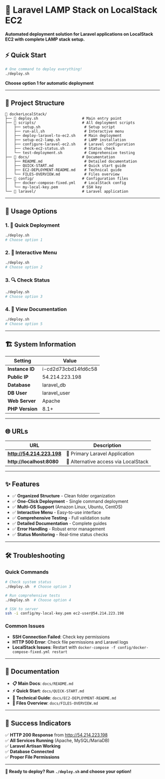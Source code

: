 # 🚀 Laravel LAMP Stack on LocalStack EC2

**Automated deployment solution for Laravel applications on LocalStack EC2 with complete LAMP stack setup.**

## ⚡ Quick Start

```bash
# One command to deploy everything!
./deploy.sh
```

**Choose option 1 for automatic deployment**

---

## 📁 Project Structure

```
📁 dockerLocalStack/
├── 🚀 deploy.sh                    # Main entry point
├── 📁 scripts/                     # All deployment scripts
│   ├── setup.sh                    # Setup script
│   ├── run-all.sh                  # Interactive menu
│   ├── deploy-laravel-to-ec2.sh    # Main deployment
│   ├── setup-ec2-lamp.sh           # LAMP installation
│   ├── configure-laravel-ec2.sh    # Laravel configuration
│   ├── check-ec2-status.sh         # Status check
│   └── test-deployment.sh          # Comprehensive testing
├── 📁 docs/                        # Documentation
│   ├── README.md                   # Detailed documentation
│   ├── QUICK-START.md              # Quick start guide
│   ├── EC2-DEPLOYMENT-README.md    # Technical guide
│   └── FILES-OVERVIEW.md           # Files overview
├── 📁 config/                      # Configuration files
│   ├── docker-compose-fixed.yml    # LocalStack config
│   └── my-local-key.pem           # SSH key
└── 📁 laravel/                     # Laravel application
```

---

## 🎯 Usage Options

### 1. 🚀 Quick Deployment
```bash
./deploy.sh
# Choose option 1
```

### 2. 🔧 Interactive Menu
```bash
./deploy.sh
# Choose option 2
```

### 3. 🔍 Check Status
```bash
./deploy.sh
# Choose option 3
```

### 4. 📖 View Documentation
```bash
./deploy.sh
# Choose option 5
```

---

## 🏗️ System Information

| Setting | Value |
|---------|-------|
| **Instance ID** | i-cd2d73cbd14fd6c58 |
| **Public IP** | 54.214.223.198 |
| **Database** | laravel_db |
| **DB User** | laravel_user |
| **Web Server** | Apache |
| **PHP Version** | 8.1+ |

---

## 🌐 URLs

| URL | Description |
|-----|-------------|
| **http://54.214.223.198** | 🎯 Primary Laravel Application |
| **http://localhost:8080** | 🔄 Alternative access via LocalStack |

---

## ✨ Features

- ✅ **Organized Structure** - Clean folder organization
- ✅ **One-Click Deployment** - Single command deployment
- ✅ **Multi-OS Support** (Amazon Linux, Ubuntu, CentOS)
- ✅ **Interactive Menu** - Easy-to-use interface
- ✅ **Comprehensive Testing** - Full validation suite
- ✅ **Detailed Documentation** - Complete guides
- ✅ **Error Handling** - Robust error management
- ✅ **Status Monitoring** - Real-time status checks

---

## 🛠️ Troubleshooting

### Quick Commands
```bash
# Check system status
./deploy.sh  # Choose option 3

# Run comprehensive tests  
./deploy.sh  # Choose option 4

# SSH to server
ssh -i config/my-local-key.pem ec2-user@54.214.223.198
```

### Common Issues
- **SSH Connection Failed**: Check key permissions
- **HTTP 500 Error**: Check file permissions and Laravel logs
- **LocalStack Issues**: Restart with `docker-compose -f config/docker-compose-fixed.yml restart`

---

## 📖 Documentation

- **📋 Main Docs**: `docs/README.md`
- **⚡ Quick Start**: `docs/QUICK-START.md`
- **📖 Technical Guide**: `docs/EC2-DEPLOYMENT-README.md`
- **📁 Files Overview**: `docs/FILES-OVERVIEW.md`

---

## 🎉 Success Indicators

✅ **HTTP 200 Response** from http://54.214.223.198  
✅ **All Services Running** (Apache, MySQL/MariaDB)  
✅ **Laravel Artisan Working**  
✅ **Database Connected**  
✅ **Proper File Permissions**  

---

**🚀 Ready to deploy? Run `./deploy.sh` and choose your option!**
